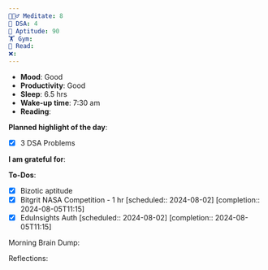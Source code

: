 ```yaml
---
🧘🏻‍♂️ Meditate: 8
🤖 DSA: 4
🧠 Aptitude: 90
🏋 Gym: 
📖 Read: 
❌:
---
```

- **Mood**: Good
- **Productivity**: Good
- **Sleep**: 6.5 hrs
- **Wake-up time**: 7:30 am
- **Reading**: 


**Planned highlight of the day**:
- [x] 3 DSA Problems

**I am grateful for**:

**To-Dos**:
- [x] Bizotic aptitude
- [x] Bitgrit NASA Competition - 1 hr   [scheduled:: 2024-08-02]  [completion:: 2024-08-05T11:15]
- [x] EduInsights Auth   [scheduled:: 2024-08-02]  [completion:: 2024-08-05T11:15]

Morning Brain Dump:

Reflections:
